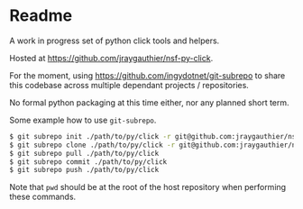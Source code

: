 Readme
======

A work in progress set of python click tools and helpers.

Hosted at <https://github.com/jraygauthier/nsf-py-click>.

For the moment, using <https://github.com/ingydotnet/git-subrepo> to share
this codebase across multiple dependant projects / repositories.

No formal python packaging at this time either, nor any planned short term.

Some example how to  use `git-subrepo`.

```bash
$ git subrepo init ./path/to/py/click -r git@github.com:jraygauthier/nsf-py-click.git -b master
$ git subrepo clone ./path/to/py/click -r git@github.com:jraygauthier/nsf-py-click.git -b master
$ git subrepo pull ./path/to/py/click
$ git subrepo commit ./path/to/py/click
$ git subrepo push ./path/to/py/click
```

Note that `pwd` should be at the root of the host repository when performing
these commands.
